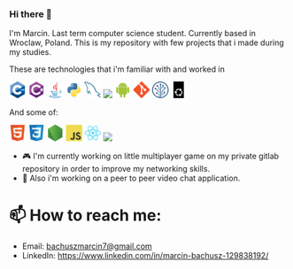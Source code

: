 ### Hi there 👋

I'm Marcin. Last term computer science student. Currently based in Wroclaw, Poland. This is my repository with few projects that i made during my studies.

These are technologies that i'm familiar with and worked in

<code><img height="30" src="https://raw.githubusercontent.com/devicons/devicon/master/icons/cplusplus/cplusplus-original.svg"></code>
<code><img height="30" src="https://raw.githubusercontent.com/devicons/devicon/master/icons/csharp/csharp-original.svg"></code>
<code><img height="30" src="https://raw.githubusercontent.com/devicons/devicon/master/icons/java/java-original.svg"></code>
<code><img height="30" src="https://raw.githubusercontent.com/devicons/devicon/master/icons/python/python-original.svg"></code>
<code><img height="30" src="https://raw.githubusercontent.com/devicons/devicon/master/icons/mysql/mysql-original.svg"></code>
<code><img height="30" src="https://preview.redd.it/estpv0c6iw841.jpg?width=960&crop=smart&auto=webp&s=a5c8747a3eb5a7a805e916d727177caca158c150"></code>
<code><img height="30" src="https://raw.githubusercontent.com/devicons/devicon/master/icons/android/android-original.svg"></code>
<code><img height="30" src="https://raw.githubusercontent.com/devicons/devicon/master/icons/git/git-original.svg"></code>
<code><img height="30" src="https://raw.githubusercontent.com/devicons/devicon/master/icons/sourcetree/sourcetree-original.svg"></code>
<code><img height="30" src="https://raw.githubusercontent.com/devicons/devicon/master/icons/ubuntu/ubuntu-plain.svg"></code>

And some of: 

<code><img height="30" src="https://raw.githubusercontent.com/devicons/devicon/master/icons/html5/html5-original.svg"></code>
<code><img height="30" src="https://raw.githubusercontent.com/devicons/devicon/master/icons/css3/css3-original.svg"></code>
<code><img height="30" src="https://raw.githubusercontent.com/devicons/devicon/master/icons/nodejs/nodejs-original.svg"></code>
<code><img height="30" src="https://raw.githubusercontent.com/devicons/devicon/master/icons/javascript/javascript-original.svg"></code>
<code><img height="30" src="https://raw.githubusercontent.com/devicons/devicon/master/icons/react/react-original.svg"></code>
<code><img height="30" src="https://d1adoz58a2hhe1.cloudfront.net/wp-content/uploads/sites/23/webrtc-logo.png"></code>

- :video_game: I'm currently working on little multiplayer game on my private gitlab repository in order to improve my networking skills.
- :calling: Also i'm working on a peer to peer video chat application.
# 📫 How to reach me: 
* Email: bachuszmarcin7@gmail.com
* LinkedIn: https://www.linkedin.com/in/marcin-bachusz-129838192/
